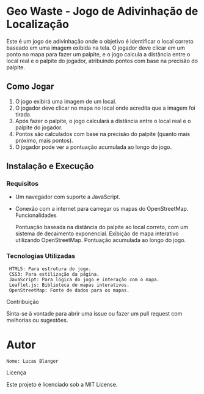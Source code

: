 # Geo Waste - Jogo de Adivinhação de Localização

Este é um jogo de adivinhação onde o objetivo é identificar o local correto baseado em uma imagem exibida na tela. O jogador deve clicar em um ponto no mapa para fazer um palpite, e o jogo calcula a distância entre o local real e o palpite do jogador, atribuindo pontos com base na precisão do palpite.

## Como Jogar

1. O jogo exibirá uma imagem de um local.
2. O jogador deve clicar no mapa no local onde acredita que a imagem foi tirada.
3. Após fazer o palpite, o jogo calculará a distância entre o local real e o palpite do jogador.
4. Pontos são calculados com base na precisão do palpite (quanto mais próximo, mais pontos).
5. O jogador pode ver a pontuação acumulada ao longo do jogo.

## Instalação e Execução

### Requisitos
- Um navegador com suporte a JavaScript.
- Conexão com a internet para carregar os mapas do OpenStreetMap.
Funcionalidades

    Pontuação baseada na distância do palpite ao local correto, com um sistema de decaimento exponencial.
    Exibição de mapa interativo utilizando OpenStreetMap.
    Pontuação acumulada ao longo do jogo.

### Tecnologias Utilizadas

     HTML5: Para estrutura do jogo.
     CSS3: Para estilização da página.
     JavaScript: Para lógica do jogo e interação com o mapa.
     Leaflet.js: Biblioteca de mapas interativos.
     OpenStreetMap: Fonte de dados para os mapas.

Contribuição

Sinta-se à vontade para abrir uma issue ou fazer um pull request com melhorias ou sugestões.

# Autor

    Nome: Lucas Blanger

Licença

Este projeto é licenciado sob a MIT License.

